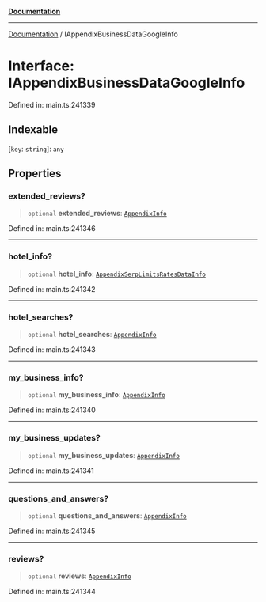 [**Documentation**](../README.md)

***

[Documentation](../README.md) / IAppendixBusinessDataGoogleInfo

# Interface: IAppendixBusinessDataGoogleInfo

Defined in: main.ts:241339

## Indexable

\[`key`: `string`\]: `any`

## Properties

### extended\_reviews?

> `optional` **extended\_reviews**: [`AppendixInfo`](../classes/AppendixInfo.md)

Defined in: main.ts:241346

***

### hotel\_info?

> `optional` **hotel\_info**: [`AppendixSerpLimitsRatesDataInfo`](../classes/AppendixSerpLimitsRatesDataInfo.md)

Defined in: main.ts:241342

***

### hotel\_searches?

> `optional` **hotel\_searches**: [`AppendixInfo`](../classes/AppendixInfo.md)

Defined in: main.ts:241343

***

### my\_business\_info?

> `optional` **my\_business\_info**: [`AppendixInfo`](../classes/AppendixInfo.md)

Defined in: main.ts:241340

***

### my\_business\_updates?

> `optional` **my\_business\_updates**: [`AppendixInfo`](../classes/AppendixInfo.md)

Defined in: main.ts:241341

***

### questions\_and\_answers?

> `optional` **questions\_and\_answers**: [`AppendixInfo`](../classes/AppendixInfo.md)

Defined in: main.ts:241345

***

### reviews?

> `optional` **reviews**: [`AppendixInfo`](../classes/AppendixInfo.md)

Defined in: main.ts:241344
